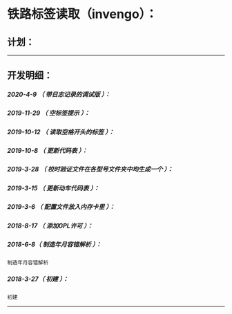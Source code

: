 铁路标签读取（invengo）：
===================================================================

计划：
-------------------------------------------------------------------

*******************************************************************

开发明细：
-------------------------------------------------------------------

##### 2020-4-9 （ 带日志记录的调试版 ）：

##### 2019-11-29 （ 空标签提示 ）：

##### 2019-10-12 （ 读取空格开头的标签 ）：

##### 2019-10-8 （ 更新代码表 ）：

##### 2019-3-28 （ 校时验证文件在各型号文件夹中均生成一个 ）：

##### 2019-3-15 （ 更新动车代码表 ）：

##### 2019-3-6 （ 配置文件放入内存卡里 ）：

##### 2018-8-17 （ 添加GPL许可 ）：

##### 2018-6-8（ 制造年月容错解析 ）：
	制造年月容错解析

##### 2018-3-27（ 初建 ）：
	初建

*******************************************************************
